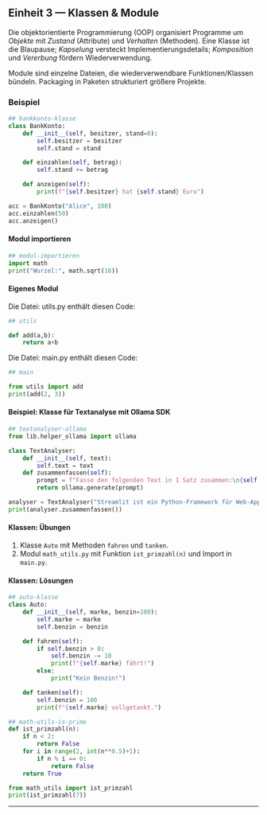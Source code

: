 ## Einheit 3 —  Klassen & Module

Die objektorientierte Programmierung (OOP) organisiert Programme um *Objekte* mit *Zustand* (Attribute) und *Verhalten* (Methoden). Eine Klasse ist die Blaupause; *Kapselung* versteckt Implementierungsdetails; *Komposition* und *Vererbung* fördern Wiederverwendung.  

Module sind einzelne Dateien, die wiederverwendbare Funktionen/Klassen bündeln. Packaging in Paketen strukturiert größere Projekte.

### Beispiel

```python
## bankkonto-klasse
class BankKonto:
    def __init__(self, besitzer, stand=0):
        self.besitzer = besitzer
        self.stand = stand

    def einzahlen(self, betrag):
        self.stand += betrag

    def anzeigen(self):
        print(f"{self.besitzer} hat {self.stand} Euro")

acc = BankKonto("Alice", 100)
acc.einzahlen(50)
acc.anzeigen()
```

#### Modul importieren

```python
## modul-importieren
import math
print("Wurzel:", math.sqrt(16))
```

#### Eigenes Modul

Die Datei: utils.py enthält diesen Code:

```python
## utils

def add(a,b):
    return a+b
```

Die Datei: main.py enthält diesen Code:

```python
## main

from utils import add
print(add(2, 3))
```

#### Beispiel: Klasse für Textanalyse mit Ollama SDK

```python
## textanalyser-ollama
from lib.helper_ollama import ollama

class TextAnalyser:
    def __init__(self, text):
        self.text = text
    def zusammenfassen(self):
        prompt = f"Fasse den folgenden Text in 1 Satz zusammen:\n{self.text}"
        return ollama.generate(prompt)

analyser = TextAnalyser("Streamlit ist ein Python-Framework für Web-Apps.")
print(analyser.zusammenfassen())
```

#### Klassen: Übungen

1) Klasse `Auto` mit Methoden `fahren` und `tanken`.  
2) Modul `math_utils.py` mit Funktion `ist_primzahl(n)` und Import in `main.py`.

#### Klassen: Lösungen

```python
## auto-klasse
class Auto:
    def __init__(self, marke, benzin=100):
        self.marke = marke
        self.benzin = benzin

    def fahren(self):
        if self.benzin > 0:
            self.benzin -= 10
            print(f"{self.marke} fährt!")
        else:
            print("Kein Benzin!")

    def tanken(self):
        self.benzin = 100
        print(f"{self.marke} vollgetankt.")
```

```python
## math-utils-is-prime
def ist_primzahl(n):
    if n < 2:
        return False
    for i in range(2, int(n**0.5)+1):
        if n % i == 0:
            return False
    return True

from math_utils import ist_primzahl
print(ist_primzahl(7))
```

---

